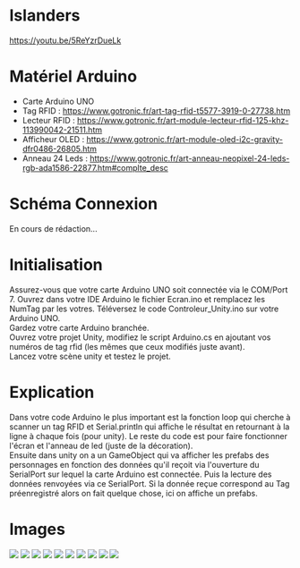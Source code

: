 # Islanders

https://youtu.be/5ReYzrDueLk

# Matériel Arduino
  - Carte Arduino UNO
  - Tag RFID : https://www.gotronic.fr/art-tag-rfid-t5577-3919-0-27738.htm
  - Lecteur RFID : https://www.gotronic.fr/art-module-lecteur-rfid-125-khz-113990042-21511.htm
  - Afficheur OLED : https://www.gotronic.fr/art-module-oled-i2c-gravity-dfr0486-26805.htm
  - Anneau 24 Leds : https://www.gotronic.fr/art-anneau-neopixel-24-leds-rgb-ada1586-22877.htm#complte_desc

# Schéma Connexion

En cours de rédaction...

# Initialisation

Assurez-vous que votre carte Arduino UNO soit connectée via le COM/Port 7. Ouvrez dans votre IDE Arduino le fichier Ecran.ino et remplacez les NumTag par les votres. Téléversez le code Controleur_Unity.ino sur votre Arduino UNO.<br>
Gardez votre carte Arduino branchée.<br>
Ouvrez votre projet Unity, modifiez le script Arduino.cs en ajoutant vos numéros de tag rfid (les mêmes que ceux modifiés juste avant).<br>
Lancez votre scène unity et testez le projet.<br>

# Explication

Dans votre code Arduino le plus important est la fonction loop qui cherche à scanner un tag RFID et Serial.println qui affiche le résultat en retournant à la ligne à chaque fois (pour unity). Le reste du code est pour faire fonctionner l'écran et l'anneau de led (juste de la décoration).<br>
Ensuite dans unity on a un GameObject qui va afficher les prefabs des personnages en fonction des données qu'il reçoit via l'ouverture du SerialPort sur lequel la carte Arduino est connectée. Puis la lecture des données renvoyées via ce SerialPort. Si la donnée reçue correspond au Tag préenregistré alors on fait quelque chose, ici on affiche un prefabs. 

# Images 
<img src="https://github.com/RubenPain/Islanders/blob/master/IMG/P1000130.JPG" >
<img src="https://github.com/RubenPain/Islanders/blob/master/IMG/P1000131.JPG" >
<img src="https://github.com/RubenPain/Islanders/blob/master/IMG/P1000132.JPG" >
<img src="https://github.com/RubenPain/Islanders/blob/master/IMG/P1000133.JPG" >
<img src="https://github.com/RubenPain/Islanders/blob/master/IMG/P1000134.JPG" >
<img src="https://github.com/RubenPain/Islanders/blob/master/IMG/P1000135.JPG" >
<img src="https://github.com/RubenPain/Islanders/blob/master/IMG/P1000136.JPG" >
<img src="https://github.com/RubenPain/Islanders/blob/master/IMG/P1000137.JPG" >
<img src="https://github.com/RubenPain/Islanders/blob/master/IMG/P1000138.JPG" >
<img src="https://github.com/RubenPain/Islanders/blob/master/IMG/P1000140.JPG" >
